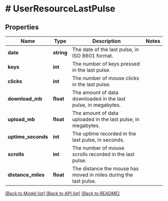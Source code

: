# # UserResourceLastPulse

## Properties

Name | Type | Description | Notes
------------ | ------------- | ------------- | -------------
**date** | **string** | The date of the last pulse, in ISO 8601 format. |
**keys** | **int** | The number of keys pressed in the last pulse. |
**clicks** | **int** | The number of mouse clicks in the last pulse. |
**download_mb** | **float** | The amount of data downloaded in the last pulse, in megabytes. |
**upload_mb** | **float** | The amount of data uploaded in the last pulse, in megabytes. |
**uptime_seconds** | **int** | The uptime recorded in the last pulse, in seconds. |
**scrolls** | **int** | The number of mouse scrolls recorded in the last pulse. |
**distance_miles** | **float** | The distance the mouse has moved in miles during the last pulse. |

[[Back to Model list]](../../README.md#models) [[Back to API list]](../../README.md#endpoints) [[Back to README]](../../README.md)
